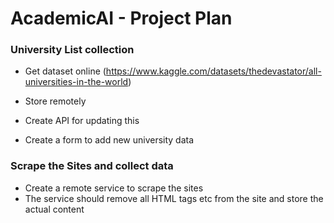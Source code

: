 # AcademicAI - Project Plan

### University List collection
* Get dataset online
(https://www.kaggle.com/datasets/thedevastator/all-universities-in-the-world)

* Store remotely
* Create API for updating this
* Create a form to add new university data

### Scrape the Sites and collect data
* Create a remote service to scrape the sites
* The service should remove all HTML tags etc from the site and store the actual content

### 
